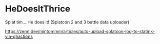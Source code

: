 # HeDoesItThrice

Splat tim... He does it! (Splatoon 2 and 3 battle data uploader)

https://zenn.dev/mintommm/articles/auto-upload-splatoon-log-to-statink-via-ghactions
